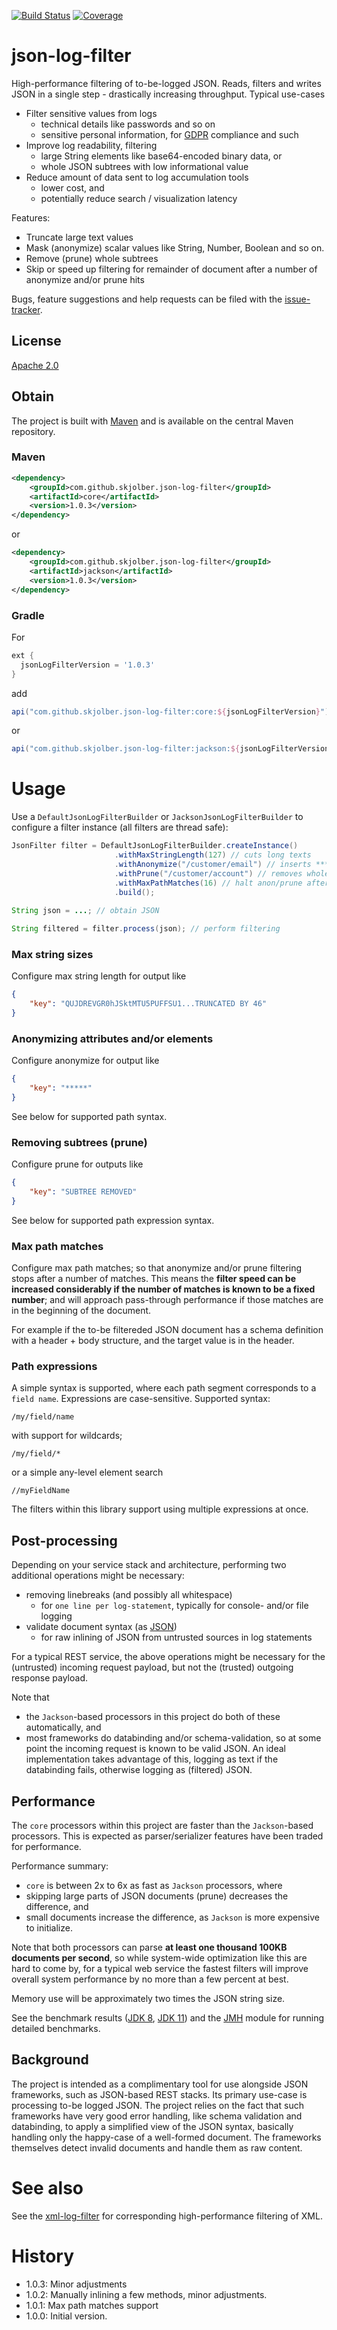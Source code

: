 [![Build Status](https://travis-ci.org/skjolber/json-log-filter.svg?branch=master)](https://travis-ci.org/skjolber/json-log-filter) [![Coverage](https://sonarcloud.io/api/project_badges/measure?project=skjolber_json-log-filter&metric=coverage)](https://sonarcloud.io/dashboard?id=skjolber_json-log-filter)

# json-log-filter
High-performance filtering of to-be-logged JSON. Reads, filters and writes JSON in a single step - drastically increasing throughput. Typical use-cases

  * Filter sensitive values from logs 
     * technical details like passwords and so on
     * sensitive personal information, for [GDPR](https://en.wikipedia.org/wiki/General_Data_Protection_Regulation) compliance and such
  * Improve log readability, filtering
     * large String elements like base64-encoded binary data, or
     * whole JSON subtrees with low informational value
  * Reduce amount of data sent to log accumulation tools
    * lower cost, and
    * potentially reduce search / visualization latency

Features:

 * Truncate large text values
 * Mask (anonymize) scalar values like String, Number, Boolean and so on.
 * Remove (prune) whole subtrees
 * Skip or speed up filtering for remainder of document after a number of anonymize and/or prune hits
   
Bugs, feature suggestions and help requests can be filed with the [issue-tracker].

## License
[Apache 2.0]

## Obtain
The project is built with [Maven] and is available on the central Maven repository. 

### Maven
```xml
<dependency>
    <groupId>com.github.skjolber.json-log-filter</groupId>
    <artifactId>core</artifactId>
    <version>1.0.3</version>
</dependency>
```

or

```xml
<dependency>
    <groupId>com.github.skjolber.json-log-filter</groupId>
    <artifactId>jackson</artifactId>
    <version>1.0.3</version>
</dependency>
```

### Gradle
For

```groovy
ext {
  jsonLogFilterVersion = '1.0.3'
}
```

add

```groovy
api("com.github.skjolber.json-log-filter:core:${jsonLogFilterVersion}")
```

or

```groovy
api("com.github.skjolber.json-log-filter:jackson:${jsonLogFilterVersion}")
```


# Usage
Use a `DefaultJsonLogFilterBuilder` or `JacksonJsonLogFilterBuilder` to configure a filter instance (all filters are thread safe): 

```java
JsonFilter filter = DefaultJsonLogFilterBuilder.createInstance()
                       .withMaxStringLength(127) // cuts long texts
                       .withAnonymize("/customer/email") // inserts ***** for values
                       .withPrune("/customer/account") // removes whole subtree
                       .withMaxPathMatches(16) // halt anon/prune after a number of hits
                       .build();
                       
String json = ...; // obtain JSON

String filtered = filter.process(json); // perform filtering                       
```

### Max string sizes
Configure max string length for output like

```json
{
    "key": "QUJDREVGR0hJSktMTU5PUFFSU1...TRUNCATED BY 46"
}
```

### Anonymizing attributes and/or elements
Configure anonymize for output like

```json
{
    "key": "*****"
}
```

See below for supported path syntax.

### Removing subtrees (prune)
Configure prune for outputs like

```json
{
    "key": "SUBTREE REMOVED"
}
```

See below for supported path expression syntax.

### Max path matches
Configure max path matches; so that anonymize and/or prune filtering stops after a number of matches. This means the __filter speed can be increased considerably if the number of matches is known to be a fixed number__; and will approach pass-through performance if those matches are in the beginning of the document.

For example if the to-be filtereded JSON document has a schema definition with a header + body structure, and the target value is in the header.   

### Path expressions
A simple syntax is supported, where each path segment corresponds to a `field name`. Expressions are case-sensitive. Supported syntax:

    /my/field/name

with support for wildcards; 

    /my/field/*

or a simple any-level element search 

    //myFieldName

The filters within this library support using multiple expressions at once.

## Post-processing
Depending on your service stack and architecture, performing two additional operations might be necessary:

 * removing linebreaks (and possibly all whitespace)
   * for `one line per log-statement`, typically for console- and/or file logging
 * validate document syntax (as [JSON])
   * for raw inlining of JSON from untrusted sources in log statements

For a typical REST service, the above operations might be necessary for the (untrusted) incoming request payload, but not the (trusted) outgoing response payload. 

Note that 
  
 * the `Jackson`-based processors in this project do both of these automatically, and 
 * most frameworks do databinding and/or schema-validation, so at some point the incoming request is known to be valid JSON. An ideal implementation takes advantage of this, logging as text if the databinding fails, otherwise logging as (filtered) JSON.

## Performance
The `core` processors within this project are faster than the `Jackson`-based processors. This is expected as parser/serializer features have been traded for performance. 

Performance summary:

 * `core` is between 2x to 6x as fast as `Jackson` processors, where
 * skipping large parts of JSON documents (prune) decreases the difference, and
 * small documents increase the difference, as `Jackson` is more expensive to initialize.

Note that both processors can parse __at least one thousand 100KB documents per second__, so while system-wide optimization like this are hard to come by, for a typical web service the fastest filters will improve overall system performance by no more than a few percent at best.

Memory use will be approximately two times the JSON string size.

See the benchmark results ([JDK 8](https://jmh.morethan.io/?source=https://raw.githubusercontent.com/skjolber/json-log-filter/master/benchmark/jmh/results/jmh-results-1.0.2.jdk8.json&topBar=off), [JDK 11](https://jmh.morethan.io/?source=https://raw.githubusercontent.com/skjolber/json-log-filter/master/benchmark/jmh/results/jmh-results-1.0.2.jdk11.json&topBar=off)) and the [JMH] module for running detailed benchmarks.

## Background
The project is intended as a complimentary tool for use alongside JSON frameworks, such as JSON-based REST stacks. Its primary use-case is processing to-be logged JSON. The project relies on the fact that such frameworks have very good error handling, like schema validation and databinding, to apply a simplified view of the JSON syntax, basically handling only the happy-case of a well-formed document. The frameworks themselves detect invalid documents and handle them as raw content. 

# See also
See the [xml-log-filter] for corresponding high-performance filtering of XML. 

# History
- 1.0.3: Minor adjustments
- 1.0.2: Manually inlining a few methods, minor adjustments.
- 1.0.1: Max path matches support
- 1.0.0: Initial version.

[Apache 2.0]:			https://www.apache.org/licenses/LICENSE-2.0.html
[issue-tracker]:		https://github.com/skjolber/json-log-filter/issues
[Maven]:				https://maven.apache.org/
[JMH]:					benchmark/jmh
[xml-log-filter]:       https://github.com/skjolber/xml-log-filter
[High-performance]:		https://jmh.morethan.io/?source=https://raw.githubusercontent.com/skjolber/json-log-filter/master/docs/benchmark/jmh-result.json&topBar=off
[Jackson]:				https://github.com/FasterXML/jackson-core
[JSON]:					https://www.json.org/json-en.html
